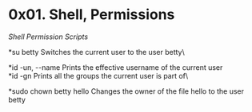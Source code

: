 **0x01. Shell, Permissions**
============================

_Shell Permission Scripts_

  *su betty          Switches the current user to the user betty\

  *id -un, --name    Prints the effective username of the current user\
  *id -gn            Prints all the groups the current user is part of\
  
  *sudo chown betty hello  Changes the owner of the file hello to the user betty